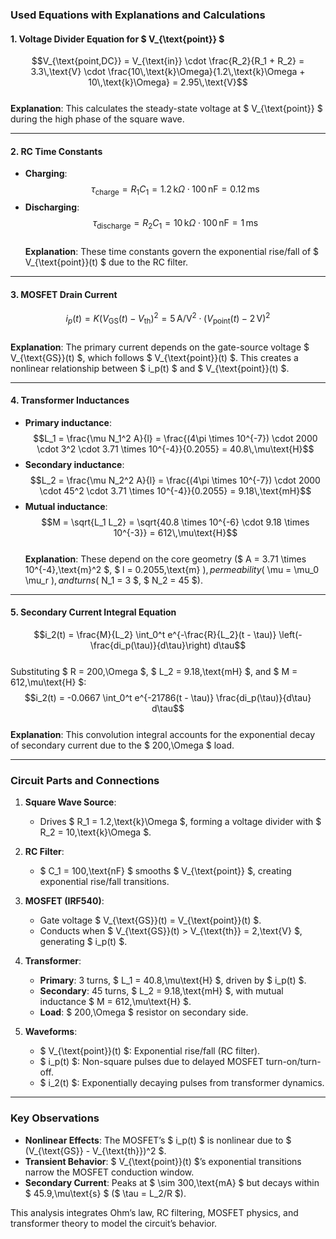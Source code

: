 ### **Used Equations with Explanations and Calculations**

#### **1. Voltage Divider Equation for $ V_{\text{point}} $**  
$$V_{\text{point,DC}} = V_{\text{in}} \cdot \frac{R_2}{R_1 + R_2} = 3.3\,\text{V} \cdot \frac{10\,\text{k}\Omega}{1.2\,\text{k}\Omega + 10\,\text{k}\Omega} = 2.95\,\text{V}$$  
**Explanation**: This calculates the steady-state voltage at $ V_{\text{point}} $ during the high phase of the square wave.

---

#### **2. RC Time Constants**  
- **Charging**:  
  $$\tau_{\text{charge}} = R_1 C_1 = 1.2\,\text{k}\Omega \cdot 100\,\text{nF} = 0.12\,\text{ms}$$  
- **Discharging**:  
  $$\tau_{\text{discharge}} = R_2 C_1 = 10\,\text{k}\Omega \cdot 100\,\text{nF} = 1\,\text{ms}$$  
**Explanation**: These time constants govern the exponential rise/fall of $ V_{\text{point}}(t) $ due to the RC filter.

---

#### **3. MOSFET Drain Current**  
$$i_p(t) = K(V_{\text{GS}}(t) - V_{\text{th}})^2 = 5\,\text{A/V}^2 \cdot (V_{\text{point}}(t) - 2\,\text{V})^2$$  
**Explanation**: The primary current depends on the gate-source voltage $ V_{\text{GS}}(t) $, which follows $ V_{\text{point}}(t) $. This creates a nonlinear relationship between $ i_p(t) $ and $ V_{\text{point}}(t) $.

---

#### **4. Transformer Inductances**  
- **Primary inductance**:  
  $$L_1 = \frac{\mu N_1^2 A}{l} = \frac{(4\pi \times 10^{-7}) \cdot 2000 \cdot 3^2 \cdot 3.71 \times 10^{-4}}{0.2055} = 40.8\,\mu\text{H}$$  
- **Secondary inductance**:  
  $$L_2 = \frac{\mu N_2^2 A}{l} = \frac{(4\pi \times 10^{-7}) \cdot 2000 \cdot 45^2 \cdot 3.71 \times 10^{-4}}{0.2055} = 9.18\,\text{mH}$$  
- **Mutual inductance**:  
  $$M = \sqrt{L_1 L_2} = \sqrt{40.8 \times 10^{-6} \cdot 9.18 \times 10^{-3}} = 612\,\mu\text{H}$$  
**Explanation**: These depend on the core geometry ($ A = 3.71 \times 10^{-4}\,\text{m}^2 $, $ l = 0.2055\,\text{m} $), permeability ($ \mu = \mu_0 \mu_r $), and turns ($ N_1 = 3 $, $ N_2 = 45 $).

---

#### **5. Secondary Current Integral Equation**  
$$i_2(t) = \frac{M}{L_2} \int_0^t e^{-\frac{R}{L_2}(t - \tau)} \left(-\frac{di_p(\tau)}{d\tau}\right) d\tau$$  
Substituting $ R = 200\,\Omega $, $ L_2 = 9.18\,\text{mH} $, and $ M = 612\,\mu\text{H} $:  
$$i_2(t) = -0.0667 \int_0^t e^{-21786(t - \tau)} \frac{di_p(\tau)}{d\tau} d\tau$$  
**Explanation**: This convolution integral accounts for the exponential decay of secondary current due to the $ 200\,\Omega $ load.

---

### **Circuit Parts and Connections**  
1. **Square Wave Source**:  
   - Drives $ R_1 = 1.2\,\text{k}\Omega $, forming a voltage divider with $ R_2 = 10\,\text{k}\Omega $.

2. **RC Filter**:  
   - $ C_1 = 100\,\text{nF} $ smooths $ V_{\text{point}} $, creating exponential rise/fall transitions.

3. **MOSFET (IRF540)**:  
   - Gate voltage $ V_{\text{GS}}(t) = V_{\text{point}}(t) $.  
   - Conducts when $ V_{\text{GS}}(t) > V_{\text{th}} = 2\,\text{V} $, generating $ i_p(t) $.

4. **Transformer**:  
   - **Primary**: 3 turns, $ L_1 = 40.8\,\mu\text{H} $, driven by $ i_p(t) $.  
   - **Secondary**: 45 turns, $ L_2 = 9.18\,\text{mH} $, with mutual inductance $ M = 612\,\mu\text{H} $.  
   - **Load**: $ 200\,\Omega $ resistor on secondary side.

5. **Waveforms**:  
   - $ V_{\text{point}}(t) $: Exponential rise/fall (RC filter).  
   - $ i_p(t) $: Non-square pulses due to delayed MOSFET turn-on/turn-off.  
   - $ i_2(t) $: Exponentially decaying pulses from transformer dynamics.

---

### **Key Observations**  
- **Nonlinear Effects**: The MOSFET’s $ i_p(t) $ is nonlinear due to $ (V_{\text{GS}} - V_{\text{th}})^2 $.  
- **Transient Behavior**: $ V_{\text{point}}(t) $’s exponential transitions narrow the MOSFET conduction window.  
- **Secondary Current**: Peaks at $ \sim 300\,\text{mA} $ but decays within $ 45.9\,\mu\text{s} $ ($ \tau = L_2/R $).

This analysis integrates Ohm’s law, RC filtering, MOSFET physics, and transformer theory to model the circuit’s behavior.
